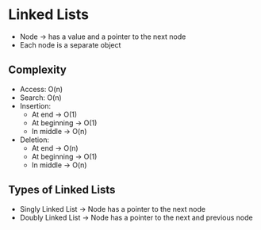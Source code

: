 # Linked Lists
- Node -> has a value and a pointer to the next node
- Each node is a separate object

## Complexity
- Access: O(n)
- Search: O(n)
- Insertion: 
  - At end -> O(1) 
  - At beginning -> O(1)
  - In middle -> O(n)
- Deletion: 
  - At end -> O(n)
  - At beginning -> O(1)
  - In middle -> O(n)

## Types of Linked Lists
- Singly Linked List -> Node has a pointer to the next node
- Doubly Linked List -> Node has a pointer to the next and previous node